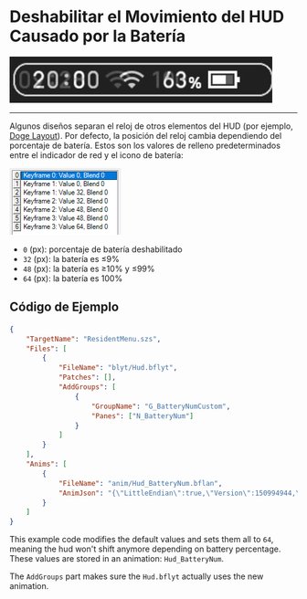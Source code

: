 # Deshabilitar el Movimiento del HUD Causado por la Batería

![Vista previa](preview.jpg)

---

Algunos diseños separan el reloj de otros elementos del HUD (por ejemplo, [Doge Layout](https://themezer.net/layouts/homemenu/Doge-Layout-e)).
Por defecto, la posición del reloj cambia dependiendo del porcentaje de batería.
Estos son los valores de relleno predeterminados entre el indicador de red y el icono de batería:

![Fotogramas clave](keyframes.png)

-   `0` (px): porcentaje de batería deshabilitado
-   `32` (px): la batería es ≤9%
-   `48` (px): la batería es ≥10% y ≤99%
-   `64` (px): la batería es 100%

## Código de Ejemplo


```json
{
	"TargetName": "ResidentMenu.szs",
	"Files": [
		{
			"FileName": "blyt/Hud.bflyt",
			"Patches": [],
			"AddGroups": [
				{
					"GroupName": "G_BatteryNumCustom",
					"Panes": ["N_BatteryNum"]
				}
			]
		}
	],
	"Anims": [
		{
			"FileName": "anim/Hud_BatteryNum.bflan",
			"AnimJson": "{\"LittleEndian\":true,\"Version\":150994944,\"pat1\":{\"AnimationOrder\":3,\"Name\":\"BatteryNum\",\"ChildBinding\":10,\"Groups\":[\"G_BatteryNumCustom\"],\"Unk_StartOfFile\":0,\"Unk_EndOfFile\":0,\"Unk_EndOfHeader\":\"AA0AAAAAAA==\"},\"pai1\":{\"FrameSize\":3,\"Flags\":0,\"Textures\":[],\"Entries\":[{\"Name\":\"N_BatteryNum\",\"Target\":0,\"Tags\":[{\"Unknown\":0,\"TagType\":\"FLPA\",\"Entries\":[{\"Index\":0,\"AnimationTarget\":8,\"DataType\":2,\"KeyFrames\":[{\"Frame\":0.0,\"Value\":64.0,\"Blend\":0.0},{\"Frame\":1.0,\"Value\":64.0,\"Blend\":0.0},{\"Frame\":1.0,\"Value\":64.0,\"Blend\":0.0},{\"Frame\":2.0,\"Value\":64.0,\"Blend\":0.0},{\"Frame\":2.0,\"Value\":64.0,\"Blend\":0.0},{\"Frame\":3.0,\"Value\":64.0,\"Blend\":0.0},{\"Frame\":3.0,\"Value\":64.0,\"Blend\":0.0}],\"FLEUUnknownInt\":0,\"FLEUEntryName\":\"\"}]}],\"UnkwnownData\":\"\"}]}}"
		}
	]
}
```

This example code modifies the default values and sets them all to `64`, meaning the hud won't shift anymore depending on battery percentage. These values are stored in an animation: `Hud_BatteryNum`.

The `AddGroups` part makes sure the `Hud.bflyt` actually uses the new animation.
